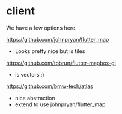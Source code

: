 # client

We have a few options here.

https://github.com/johnpryan/flutter_map

- Looks pretty nice but is tiles

https://github.com/tobrun/flutter-mapbox-gl
- is vectors :)


https://github.com/bmw-tech/atlas

- nice abstraction
- extend to use johnpryan/flutter_map




